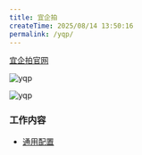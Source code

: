 ```yaml
---
title: 宜企拍
createTime: 2025/08/14 13:50:16
permalink: /yqp/
---
```


[宜企拍官网](https://www.yqp-crrc.com/yqp-index/#/home)

![yqp](/yqp/home.png)

![yqp](/yqp/system.png)

### 工作内容

- [通用配置](./通用配置.md)

